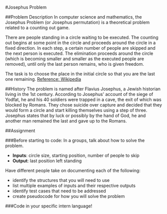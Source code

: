 #Josephus Problem

##Problem Description
In computer science and mathematics, the Josephus Problem (or Josephus permutation) is a theoretical problem related to a counting out game.

There are people standing in a circle waiting to be executed. The counting out begins at some point in the circle and proceeds around the circle in a fixed direction. In each step, a certain number of people are skipped and the next person is executed. The elimination proceeds around the circle (which is becoming smaller and smaller as the executed people are removed), until only the last person remains, who is given freedom.

The task is to choose the place in the initial circle so that you are the last one remaining. [Reference: Wikipedia](http://en.wikipedia.org/wiki/Josephus_problem)

##History
The problem is named after Flavius Josephus, a Jewish historian living in the 1st century. According to Josephus' account of the siege of Yodfat, he and his 40 soldiers were trapped in a cave, the exit of which was blocked by Romans. They chose suicide over capture and decided that they would form a circle and start killing themselves using a step of three. Josephus states that by luck or possibly by the hand of God, he and another man remained the last and gave up to the Romans.

##Assignment

###Before starting to code:
In a groups, talk about how to solve the problem.
 - **Inputs**: circle size, starting position, number of people to skip
 - **Output**: last position left standing

Have different people take on documenting each of the following:
 - identify the structures that you will need to use
 - list multiple examples of inputs and their respective outputs
 - identify test cases that need to be addressed
 - create pseudocode for how you will solve the problem

###Code in your specific intern language!
